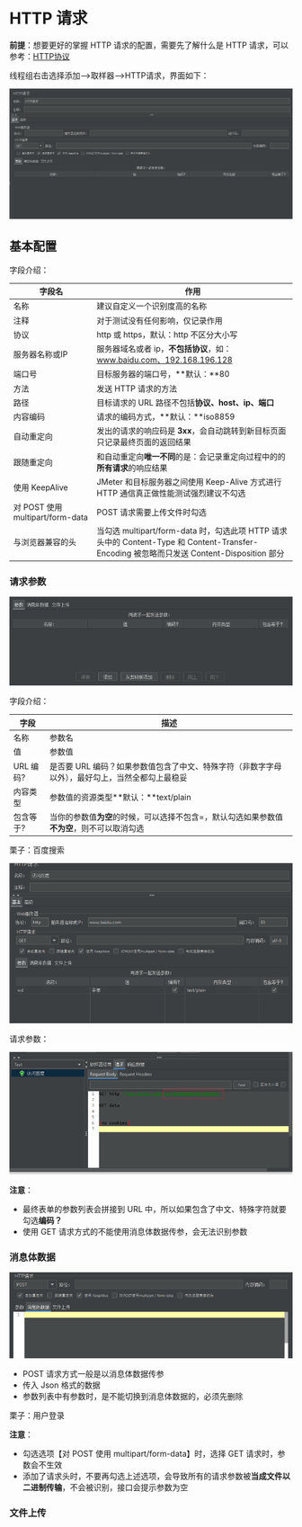 # HTTP 请求

**前提**：想要更好的掌握 HTTP 请求的配置，需要先了解什么是 HTTP 请求，可以参考：[HTTP协议](/basic-skills/network/HTTP协议)

线程组右击选择添加-->取样器-->HTTP请求，界面如下：

![](./images/http1.png)

## 基本配置

字段介绍：

| 字段名                          | 作用                                                         |
| ------------------------------- | ------------------------------------------------------------ |
| 名称                            | 建议自定义一个识别度高的名称                                 |
| 注释                            | 对于测试没有任何影响，仅记录作用                             |
| 协议                            | http 或 https，默认：http 不区分大小写                       |
| 服务器名称或IP                  | 服务器域名或者 ip，**不包括协议**，如：www.baidu.com、192.168.196.128 |
| 端口号                          | 目标服务器的端口号，**默认：**80                             |
| 方法                            | 发送 HTTP 请求的方法                                         |
| 路径                            | 目标请求的 URL 路径不包括**协议、host、ip、端口**            |
| 内容编码                        | 请求的编码方式，**默认：**iso8859                            |
| 自动重定向                      | 发出的请求的响应码是 **3xx**，会自动跳转到新目标页面只记录最终页面的返回结果 |
| 跟随重定向                      | 和自动重定向**唯一不同**的是：会记录重定向过程中的的**所有请求**的响应结果 |
| 使用 KeepAlive                  | JMeter 和目标服务器之间使用 Keep-Alive 方式进行 HTTP 通信真正做性能测试强烈建议不勾选 |
| 对 POST 使用multipart/form-data | POST 请求需要上传文件时勾选                                  |
| 与浏览器兼容的头                | 当勾选 multipart/form-data 时，勾选此项 HTTP 请求头中的 Content-Type 和 Content-Transfer-Encoding 被忽略而只发送 Content-Disposition 部分 |

### 请求参数

![http2](./images/http2.png)

字段介绍：

| 字段      | 描述                                                         |
| --------- | ------------------------------------------------------------ |
| 名称      | 参数名                                                       |
| 值        | 参数值                                                       |
| URL 编码? | 是否要 URL 编码？如果参数值包含了中文、特殊字符（非数字字母以外），最好勾上，当然全都勾上最稳妥 |
| 内容类型  | 参数值的资源类型**默认：**text/plain                         |
| 包含等于? | 当你的参数值**为空**的时候，可以选择不包含=，默认勾选如果参数值**不为空**，则不可以取消勾选 |

栗子：百度搜索

![http3](./images/http3.png)

请求参数：

![http4](./images/http4.png)

**注意**：

+  最终表单的参数列表会拼接到 URL 中，所以如果包含了中文、特殊字符就要勾选**编码？** 
+ 使用 GET 请求方式的不能使用消息体数据传参，会无法识别参数

### 消息体数据

![http5](./images/http5.png)

+ POST 请求方式一般是以消息体数据传参
+ 传入 Json 格式的数据
+ 参数列表中有参数时，是不能切换到消息体数据的，必须先删除

栗子：用户登录

**注意**：

+ 勾选选项【对 POST 使用 multipart/form-data】时，选择 GET  请求时，参数会不生效
+ 添加了请求头时，不要再勾选上述选项，会导致所有的请求参数被**当成文件以二进制传输**，不会被识别，接口会提示参数为空

### 文件上传




